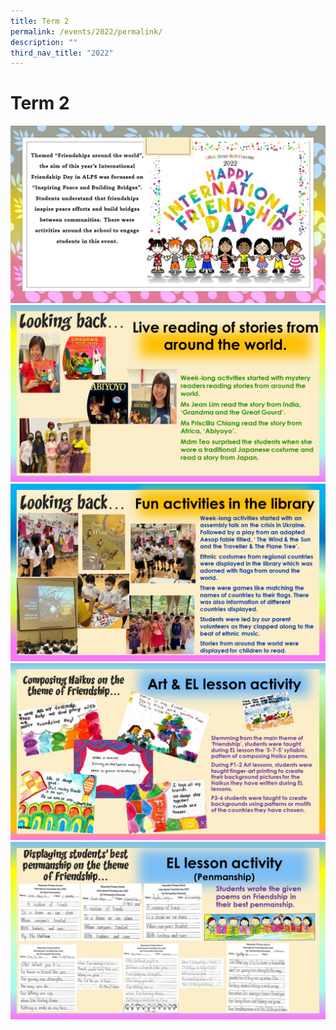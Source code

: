 ```yaml
---
title: Term 2
permalink: /events/2022/permalink/
description: ""
third_nav_title: "2022"
---
```

# **Term 2**
![](/images/2022%20Events/Term%202/Slide1.jpg)
![](/images/2022%20Events/Term%202/Slide2.jpg)
![](/images/2022%20Events/Term%202/Slide3.jpg)
![](/images/2022%20Events/Term%202/Slide4.jpg)
![](/images/2022%20Events/Term%202/Slide5.jpg)